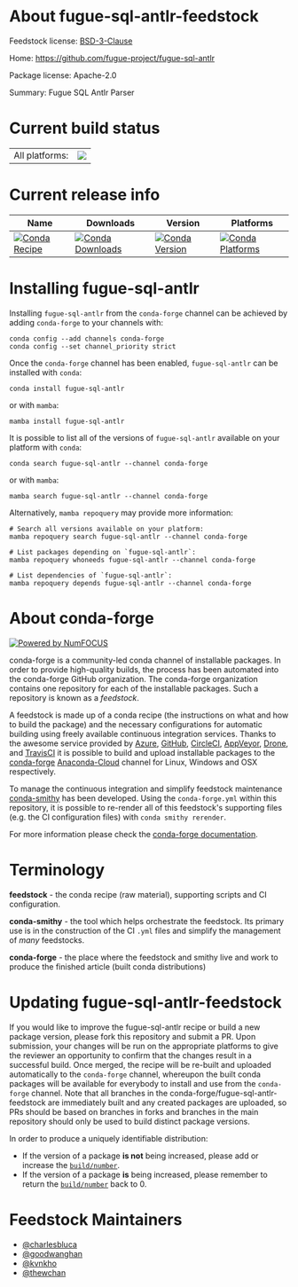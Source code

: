 About fugue-sql-antlr-feedstock
===============================

Feedstock license: [BSD-3-Clause](https://github.com/conda-forge/fugue-sql-antlr-feedstock/blob/main/LICENSE.txt)

Home: https://github.com/fugue-project/fugue-sql-antlr

Package license: Apache-2.0

Summary: Fugue SQL Antlr Parser

Current build status
====================


<table><tr><td>All platforms:</td>
    <td>
      <a href="https://dev.azure.com/conda-forge/feedstock-builds/_build/latest?definitionId=16727&branchName=main">
        <img src="https://dev.azure.com/conda-forge/feedstock-builds/_apis/build/status/fugue-sql-antlr-feedstock?branchName=main">
      </a>
    </td>
  </tr>
</table>

Current release info
====================

| Name | Downloads | Version | Platforms |
| --- | --- | --- | --- |
| [![Conda Recipe](https://img.shields.io/badge/recipe-fugue--sql--antlr-green.svg)](https://anaconda.org/conda-forge/fugue-sql-antlr) | [![Conda Downloads](https://img.shields.io/conda/dn/conda-forge/fugue-sql-antlr.svg)](https://anaconda.org/conda-forge/fugue-sql-antlr) | [![Conda Version](https://img.shields.io/conda/vn/conda-forge/fugue-sql-antlr.svg)](https://anaconda.org/conda-forge/fugue-sql-antlr) | [![Conda Platforms](https://img.shields.io/conda/pn/conda-forge/fugue-sql-antlr.svg)](https://anaconda.org/conda-forge/fugue-sql-antlr) |

Installing fugue-sql-antlr
==========================

Installing `fugue-sql-antlr` from the `conda-forge` channel can be achieved by adding `conda-forge` to your channels with:

```
conda config --add channels conda-forge
conda config --set channel_priority strict
```

Once the `conda-forge` channel has been enabled, `fugue-sql-antlr` can be installed with `conda`:

```
conda install fugue-sql-antlr
```

or with `mamba`:

```
mamba install fugue-sql-antlr
```

It is possible to list all of the versions of `fugue-sql-antlr` available on your platform with `conda`:

```
conda search fugue-sql-antlr --channel conda-forge
```

or with `mamba`:

```
mamba search fugue-sql-antlr --channel conda-forge
```

Alternatively, `mamba repoquery` may provide more information:

```
# Search all versions available on your platform:
mamba repoquery search fugue-sql-antlr --channel conda-forge

# List packages depending on `fugue-sql-antlr`:
mamba repoquery whoneeds fugue-sql-antlr --channel conda-forge

# List dependencies of `fugue-sql-antlr`:
mamba repoquery depends fugue-sql-antlr --channel conda-forge
```


About conda-forge
=================

[![Powered by
NumFOCUS](https://img.shields.io/badge/powered%20by-NumFOCUS-orange.svg?style=flat&colorA=E1523D&colorB=007D8A)](https://numfocus.org)

conda-forge is a community-led conda channel of installable packages.
In order to provide high-quality builds, the process has been automated into the
conda-forge GitHub organization. The conda-forge organization contains one repository
for each of the installable packages. Such a repository is known as a *feedstock*.

A feedstock is made up of a conda recipe (the instructions on what and how to build
the package) and the necessary configurations for automatic building using freely
available continuous integration services. Thanks to the awesome service provided by
[Azure](https://azure.microsoft.com/en-us/services/devops/), [GitHub](https://github.com/),
[CircleCI](https://circleci.com/), [AppVeyor](https://www.appveyor.com/),
[Drone](https://cloud.drone.io/welcome), and [TravisCI](https://travis-ci.com/)
it is possible to build and upload installable packages to the
[conda-forge](https://anaconda.org/conda-forge) [Anaconda-Cloud](https://anaconda.org/)
channel for Linux, Windows and OSX respectively.

To manage the continuous integration and simplify feedstock maintenance
[conda-smithy](https://github.com/conda-forge/conda-smithy) has been developed.
Using the ``conda-forge.yml`` within this repository, it is possible to re-render all of
this feedstock's supporting files (e.g. the CI configuration files) with ``conda smithy rerender``.

For more information please check the [conda-forge documentation](https://conda-forge.org/docs/).

Terminology
===========

**feedstock** - the conda recipe (raw material), supporting scripts and CI configuration.

**conda-smithy** - the tool which helps orchestrate the feedstock.
                   Its primary use is in the construction of the CI ``.yml`` files
                   and simplify the management of *many* feedstocks.

**conda-forge** - the place where the feedstock and smithy live and work to
                  produce the finished article (built conda distributions)


Updating fugue-sql-antlr-feedstock
==================================

If you would like to improve the fugue-sql-antlr recipe or build a new
package version, please fork this repository and submit a PR. Upon submission,
your changes will be run on the appropriate platforms to give the reviewer an
opportunity to confirm that the changes result in a successful build. Once
merged, the recipe will be re-built and uploaded automatically to the
`conda-forge` channel, whereupon the built conda packages will be available for
everybody to install and use from the `conda-forge` channel.
Note that all branches in the conda-forge/fugue-sql-antlr-feedstock are
immediately built and any created packages are uploaded, so PRs should be based
on branches in forks and branches in the main repository should only be used to
build distinct package versions.

In order to produce a uniquely identifiable distribution:
 * If the version of a package **is not** being increased, please add or increase
   the [``build/number``](https://docs.conda.io/projects/conda-build/en/latest/resources/define-metadata.html#build-number-and-string).
 * If the version of a package **is** being increased, please remember to return
   the [``build/number``](https://docs.conda.io/projects/conda-build/en/latest/resources/define-metadata.html#build-number-and-string)
   back to 0.

Feedstock Maintainers
=====================

* [@charlesbluca](https://github.com/charlesbluca/)
* [@goodwanghan](https://github.com/goodwanghan/)
* [@kvnkho](https://github.com/kvnkho/)
* [@thewchan](https://github.com/thewchan/)

